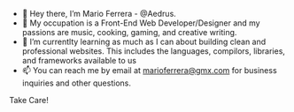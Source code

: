- 👋 Hey there, I’m Mario Ferrera - @Aedrus.
- 👀 My occupation is a Front-End Web Developer/Designer and my passions are music, cooking, gaming, and creative writing.
- 🌱 I’m currentlty learning as much as I can about building clean and professional websites. This includes the languages, compilors, libraries, and    frameworks available to us
- 📫 You can reach me by email at marioferrera@gmx.com for business inquiries and other questions.

Take Care!
<!---
Aedrus/Aedrus is a ✨ special ✨ repository because its `README.md` (this file) appears on your GitHub profile.
You can click the Preview link to take a look at your changes.
--->
